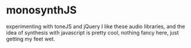 # monosynthJS
experimenting with toneJS and jQuery
I like these audio libraries, and the idea of synthesis with javascript is pretty cool, nothing fancy here, just getting my feet wet.

